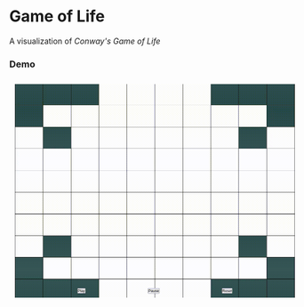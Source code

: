 # Game of Life

A visualization of *Conway's Game of Life*

### Demo

<p align="center">
    <img alt="Desktop Light Theme Screenshot" src="assets/screenshots/demo.gif" height="384" width="512" hspace="10" vspace="10">
</p>